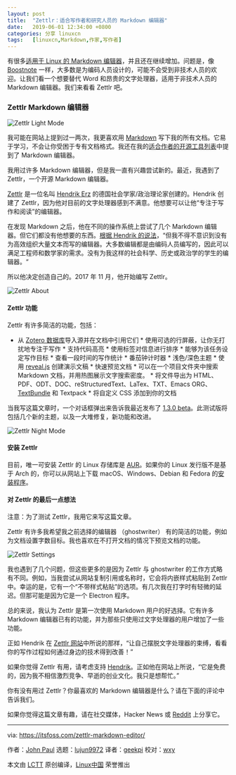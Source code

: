 ```yaml
---
layout: post
title:	"Zettlr：适合写作者和研究人员的 Markdown 编辑器"
date:	2019-06-01 12:34:00 +0800 
categories:	分享 linuxcn 
tags:	[linuxcn,Markdown,作家,写作者]
---
```



有很多[适用于 Linux 的 Markdown 编辑器](https://itsfoss.com/best-markdown-editors-linux/)，并且还在继续增加。问题是，像 [Boostnote](https://itsfoss.com/boostnote-linux-review/) 一样，大多数是为编码人员设计的，可能不会受到非技术人员的欢迎。让我们看一个想要替代 Word 和昂贵的文字处理器，适用于非技术人员的 Markdown 编辑器。我们来看看 Zettlr 吧。


### Zettlr Markdown 编辑器


![Zettlr Light Mode](/Asserts/Images//attachment/album/201906/01/123458wbnmt4mqnnoffe30.png)


我可能在网站上提到过一两次，我更喜欢用 [Markdown](https://daringfireball.net/projects/markdown/) 写下我的所有文档。它易于学习，不会让你受困于专有文档格式。我还在我的[适合作者的开源工具列表](https://itsfoss.com/open-source-tools-writers/)中提到了 Markdown 编辑器。


我用过许多 Markdown 编辑器，但是我一直有兴趣尝试新的。最近，我遇到了 Zettlr，一个开源 Markdown 编辑器。


[Zettlr](https://www.zettlr.com/) 是一位名叫 [Hendrik Erz](https://github.com/nathanlesage) 的德国社会学家/政治理论家创建的。Hendrik 创建了 Zettlr，因为他对目前的文字处理器感到不满意。他想要可以让他“专注于写作和阅读”的编辑器。


在发现 Markdown 之后，他在不同的操作系统上尝试了几个 Markdown 编辑器。但它们都没有他想要的东西。[根据 Hendrik 的说法](https://www.zettlr.com/about)，“但我不得不意识到没有为高效组织大量文本而写的编辑器。大多数编辑都是由编码人员编写的，因此可以满足工程师和数学家的需求。没有为我这样的社会科学、历史或政治学的学生的编辑器。“


所以他决定创造自己的。2017 年 11 月，他开始编写 Zettlr。


![Zettlr About](/Asserts/Images//attachment/album/201906/01/123501cxnsnqs6qx5pniqn.png)


#### Zettlr 功能


Zettlr 有许多简洁的功能，包括：


* 从 [Zotero 数据库](https://www.zotero.org/)导入源并在文档中引用它们 \* 使用可选的行屏蔽，让你无打扰地专注于写作 \* 支持代码高亮 \* 使用标签对信息进行排序 \* 能够为该任务设定写作目标 \* 查看一段时间的写作统计 \* 番茄钟计时器 \* 浅色/深色主题 \* 使用 [reveal.js](https://revealjs.com/#/) 创建演示文稿 \* 快速预览文档 \* 可以在一个项目文件夹中搜索 Markdown 文档，并用热图展示文字搜索密度。 \* 将文件导出为 HTML、PDF、ODT、DOC、reStructuredText、LaTex、TXT、Emacs ORG、[TextBundle](http://textbundle.org/) 和 Textpack \* 将自定义 CSS 添加到你的文档


当我写这篇文章时，一个对话框弹出来告诉我最近发布了 [1.3.0 beta](https://github.com/Zettlr/Zettlr/releases/tag/v1.3.0-beta)。此测试版将包括几个新的主题，以及一大堆修复，新功能和改进。


![Zettlr Night Mode](/Asserts/Images//attachment/album/201906/01/123504aht3foujhwuuq9gw.png)


#### 安装 Zettlr


目前，唯一可安装 Zettlr 的 Linux 存储库是 [AUR](https://aur.archlinux.org/packages/zettlr-bin/)。如果你的 Linux 发行版不是基于 Arch 的，你可以从网站上下载 macOS、Windows、Debian 和 Fedora 的[安装程序](https://www.zettlr.com/download)。


#### 对 Zettlr 的最后一点想法


注意：为了测试 Zettlr，我用它来写这篇文章。


Zettlr 有许多我希望我之前选择的编辑器 （ghostwriter） 有的简洁的功能，例如为文档设置字数目标。我也喜欢在不打开文档的情况下预览文档的功能。


![Zettlr Settings](/Asserts/Images//attachment/album/201906/01/123506ikk8aa1e9ig81gez.png)


我也遇到了几个问题，但这些更多的是因为 Zettlr 与 ghostwriter 的工作方式略有不同。例如，当我尝试从网站复制引用或名称时，它会将内嵌样式粘贴到 Zettlr 中。幸运的是，它有一个“不带样式粘贴”的选项。有几次我在打字时有轻微的延迟。但那可能是因为它是一个 Electron 程序。


总的来说，我认为 Zettlr 是第一次使用 Markdown 用户的好选择。它有许多 Markdown 编辑器已有的功能，并为那些只使用过文字处理器的用户增加了一些功能。


正如 Hendrik 在 [Zettlr 网站](https://www.zettlr.com/about)中所说的那样，“让自己摆脱文字处理器的束缚，看看你的写作过程如何通过身边的技术得到改善！”


如果你觉得 Zettlr 有用，请考虑支持 [Hendrik](https://www.zettlr.com/supporters)。正如他在网站上所说，“它是免费的，因为我不相信激烈竞争、早逝的创业文化。我只是想帮忙。”


你有没有用过 Zettlr？你最喜欢的 Markdown 编辑器是什么？请在下面的评论中告诉我们。


如果你觉得这篇文章有趣，请在社交媒体，Hacker News 或 [Reddit](http://reddit.com/r/linuxusersgroup) 上分享它。




---


via: <https://itsfoss.com/zettlr-markdown-editor/>


作者：[John Paul](https://itsfoss.com/author/john/) 选题：[lujun9972](https://github.com/lujun9972) 译者：[geekpi](https://github.com/geekpi) 校对：[wxy](https://github.com/wxy)


本文由 [LCTT](https://github.com/LCTT/TranslateProject) 原创编译，[Linux中国](https://linux.cn/) 荣誉推出
